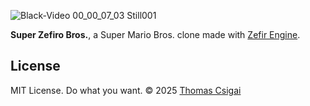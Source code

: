 ![Black-Video 00_00_07_03 Still001](https://github.com/user-attachments/assets/e87dfdb1-4aee-481b-b06c-5addc4c3570a)

**Super Zefiro Bros.**, a Super Mario Bros. clone made with [Zefir Engine](https://github.com/thomascsigai/Zefir). 

## License

MIT License. Do what you want.
© 2025 [Thomas Csigai](https://github.com/thomascsigai)
